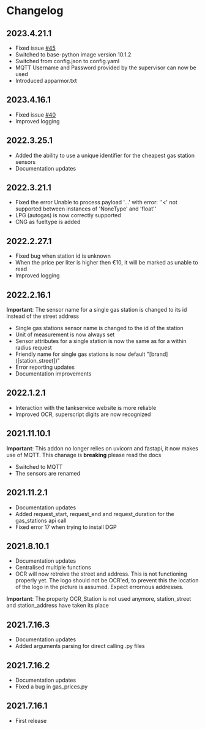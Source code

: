 # Changelog

## 2023.4.21.1

- Fixed issue [#45](https://github.com/Skons/hassio-addons/issues/45)
- Switched to base-python image version 10.1.2
- Switched from config.json to config.yaml
- MQTT Username and Password provided by the supervisor can now be used
- Introduced apparmor.txt

## 2023.4.16.1

- Fixed issue [#40](https://github.com/Skons/hassio-addons/issues/40)
- Improved logging

## 2022.3.25.1

- Added the ability to use a unique identifier for the cheapest gas station sensors
- Documentation updates

## 2022.3.21.1

- Fixed the error Unable to process payload '...' with error: ''<' not supported between instances of 'NoneType' and 'float''
- LPG (autogas) is now correctly supported
- CNG as fueltype is added

## 2022.2.27.1

- Fixed bug when station id is unknown
- When the price per liter is higher then €10, it will be marked as unable to read
- Improved logging

## 2022.2.16.1

**Important**: The sensor name for a single gas station is changed to its id instead of the street address

- Single gas stations sensor name is changed to the id of the station
- Unit of measurement is now always set
- Sensor attributes for a single station is now the same as for a within radius request
- Friendly name for single gas stations is now default "[brand] ([station_street])"
- Error reporting updates
- Documentation improvements


## 2022.1.2.1

- Interaction with the tankservice website is more reliable
- Improved OCR, superscript digits are now recognized

## 2021.11.10.1

**Important**: This addon no longer relies on uvicorn and fastapi, it now makes use of MQTT. This chanage is **breaking** please read the docs

- Switched to MQTT
- The sensors are renamed

## 2021.11.2.1

- Documentation updates
- Added request_start, request_end and request_duration for the gas_stations api call
- Fixed error 17 when trying to install DGP

## 2021.8.10.1

- Documentation updates
- Centralised multiple functions
- OCR will now retreive the street and address. This is not functioning properly yet. The logo should not be OCR'ed, to prevent this the location of the logo in the picture is assumed. Expect errornous addresses.

**Important**: The property OCR_Station is not used anymore, station_street and station_address have taken its place

## 2021.7.16.3

- Documentation updates
- Added arguments parsing for direct calling .py files

## 2021.7.16.2

- Documentation updates
- Fixed a bug in gas_prices.py

## 2021.7.16.1

- First release
